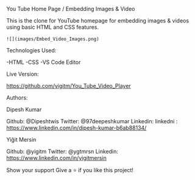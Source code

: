 You Tube Home Page / Embedding Images & Video

This is the clone for YouTube homepage for embedding images & videos using basic HTML and CSS features.

    ![](images/Embed_Video_Images.png)

Technologies Used:

-HTML
-CSS
-VS Code Editor

Live Version:

https://github.com/yigitm/You_Tube_Video_Player

Authors:

Dipesh Kumar

Github: @Dipeshtwis
Twitter: @97deepeshkumar
Linkedin: linkedni : https://www.linkedin.com/in/dipesh-kumar-b6ab88134/

Yiğit Mersin

Github: @yigitm
Twitter: @ygtmrsn
Linkedin: https://www.linkedin.com/in/yigitmersin

Show your support
Give a ⭐️ if you like this project!
